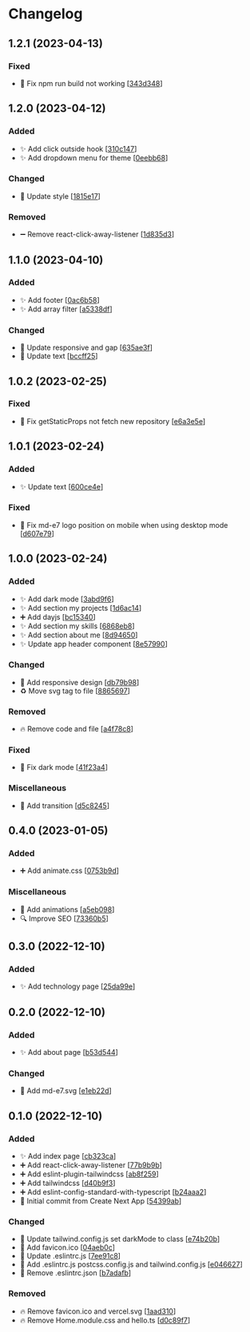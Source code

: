 # Changelog

<a name="1.2.1"></a>
## 1.2.1 (2023-04-13)

### Fixed

- 🐛 Fix npm run build not working [[343d348](https://github.com/Md-E7/md-portfolio/commit/343d34838563267b19ade5d50f6a081800f5c62e)]


<a name="1.2.0"></a>
## 1.2.0 (2023-04-12)

### Added

- ✨ Add click outside hook [[310c147](https://github.com/Md-E7/md-portfolio/commit/310c1473b79be999edcdbb8d856704da8663885f)]
- ✨ Add dropdown menu for theme [[0eebb68](https://github.com/Md-E7/md-portfolio/commit/0eebb6815aa693940066ddd63f014938d6d39b9c)]

### Changed

- 💄 Update style [[1815e17](https://github.com/Md-E7/md-portfolio/commit/1815e17ad23ed9b07184f3fdb49ebc88c4c190a6)]

### Removed

- ➖ Remove react-click-away-listener [[1d835d3](https://github.com/Md-E7/md-portfolio/commit/1d835d300eb2b02238a223631f70fa58d6707301)]


<a name="1.1.0"></a>
## 1.1.0 (2023-04-10)

### Added

- ✨ Add footer [[0ac6b58](https://github.com/Md-E7/md-portfolio/commit/0ac6b580a0c72266206c88bcb26d280961f91f01)]
- ✨ Add array filter [[a5338df](https://github.com/Md-E7/md-portfolio/commit/a5338dff74f2c4eef8adda27ff23641cc2c23537)]

### Changed

- 💄 Update responsive and gap [[635ae3f](https://github.com/Md-E7/md-portfolio/commit/635ae3fde3e6e2eafa2c3bb9308be8a4ba52e053)]
- 💬 Update text [[bccff25](https://github.com/Md-E7/md-portfolio/commit/bccff25d9a7d933fda6becfc41140ca224cd27ed)]


<a name="1.0.2"></a>
## 1.0.2 (2023-02-25)

### Fixed

- 🐛 Fix getStaticProps not fetch new repository [[e6a3e5e](https://github.com/Md-E7/md-portfolio/commit/e6a3e5e02238ac8e9060597a9465d12d5ec12b50)]


<a name="1.0.1"></a>
## 1.0.1 (2023-02-24)

### Added

- ✨ Update text [[600ce4e](https://github.com/Md-E7/md-portfolio/commit/600ce4ea8d002a5d482957100da96730fb24dc38)]

### Fixed

- 🐛 Fix md-e7 logo position on mobile when using desktop mode [[d607e79](https://github.com/Md-E7/md-portfolio/commit/d607e79150d9f1c57be46771a1ad0322b24a7448)]


<a name="1.0.0"></a>
## 1.0.0 (2023-02-24)

### Added

- ✨ Add dark mode [[3abd9f6](https://github.com/Md-E7/md-portfolio/commit/3abd9f6d8a4f087a50e619a59cc92da1aa098093)]
- ✨ Add section my projects [[1d6ac14](https://github.com/Md-E7/md-portfolio/commit/1d6ac14e6b964c67164caeeb691261fc05707a0f)]
- ➕ Add dayjs [[bc15340](https://github.com/Md-E7/md-portfolio/commit/bc15340f01a93f2769ec8b484043e732b1ef94ed)]
- ✨ Add section my skills [[6868eb8](https://github.com/Md-E7/md-portfolio/commit/6868eb841eeb8e4c74c4421b71402f36594563a3)]
- ✨ Add section about me [[8d94650](https://github.com/Md-E7/md-portfolio/commit/8d9465018c1726e228e765c268597889a94ea402)]
- ✨ Update app header component [[8e57990](https://github.com/Md-E7/md-portfolio/commit/8e57990672ed8ab5eee014f7ca030eea05c1fe8e)]

### Changed

- 📱 Add responsive design [[db79b98](https://github.com/Md-E7/md-portfolio/commit/db79b98151d57b77cbe4c18d91d71de9bae8d555)]
- ♻️ Move svg tag to file [[8865697](https://github.com/Md-E7/md-portfolio/commit/886569789bf174583cd5c39c8a562c4ae8dcaee6)]

### Removed

- 🔥 Remove code and file [[a4f78c8](https://github.com/Md-E7/md-portfolio/commit/a4f78c8655de0959eb001d4b67587bd92a59039d)]

### Fixed

- 🐛 Fix dark mode [[41f23a4](https://github.com/Md-E7/md-portfolio/commit/41f23a44a5e45ea8ff17d15088da57070c37482f)]

### Miscellaneous

- 💫 Add transition [[d5c8245](https://github.com/Md-E7/md-portfolio/commit/d5c8245d07a8b3f043372163ca115d9bf881cda5)]


<a name="0.4.0"></a>
## 0.4.0 (2023-01-05)

### Added

- ➕ Add animate.css [[0753b9d](https://github.com/Md-E7/md-portfolio/commit/0753b9d82f9a00e9de84509da418481ccaa3cb2b)]

### Miscellaneous

- 💫 Add animations [[a5eb098](https://github.com/Md-E7/md-portfolio/commit/a5eb098ccda76a876632d53d09c4c08341c79c5a)]
- 🔍 Improve SEO [[73360b5](https://github.com/Md-E7/md-portfolio/commit/73360b5564e9566daf164ce429bf6a48db2a2018)]


<a name="0.3.0"></a>
## 0.3.0 (2022-12-10)

### Added

- ✨ Add technology page [[25da99e](https://github.com/Md-E7/md-portfolio/commit/25da99eb93de8ddb80ecfd33cb581877c3124854)]


<a name="0.2.0"></a>
## 0.2.0 (2022-12-10)

### Added

- ✨ Add about page [[b53d544](https://github.com/Md-E7/md-portfolio/commit/b53d5443ecff0e8dcb3057889344c18e422eca40)]

### Changed

- 🍱 Add md-e7.svg [[e1eb22d](https://github.com/Md-E7/md-portfolio/commit/e1eb22dc511a52b75a45062ae16fca9349c57abc)]


<a name="0.1.0"></a>
## 0.1.0 (2022-12-10)

### Added

- ✨ Add index page [[cb323ca](https://github.com/Md-E7/md-portfolio/commit/cb323ca0e3f3e967d8d29245e2f51de72be22a14)]
- ➕ Add react-click-away-listener [[77b9b9b](https://github.com/Md-E7/md-portfolio/commit/77b9b9bd42e660e162a75354fa99027c818f4b97)]
- ➕ Add eslint-plugin-tailwindcss [[ab8f259](https://github.com/Md-E7/md-portfolio/commit/ab8f25973be528f13ed6c061998df80beb342e5c)]
- ➕ Add tailwindcss [[d40b9f3](https://github.com/Md-E7/md-portfolio/commit/d40b9f3267ef0af8efadf2f00a6bc345324bb67a)]
- ➕ Add eslint-config-standard-with-typescript [[b24aaa2](https://github.com/Md-E7/md-portfolio/commit/b24aaa21e233f1ea0ae2ea4064187603dbda385b)]
- 🎉 Initial commit from Create Next App [[54399ab](https://github.com/Md-E7/md-portfolio/commit/54399abe7d0e3e5dd2685215da7cad5ec6890d95)]

### Changed

- 🔧 Update tailwind.config.js set darkMode to class [[e74b20b](https://github.com/Md-E7/md-portfolio/commit/e74b20b636eae2be8dd13f3d694a283f44e658e5)]
- 🍱 Add favicon.ico [[04aeb0c](https://github.com/Md-E7/md-portfolio/commit/04aeb0cd20979cbd438654115731b33936329952)]
- 🔧 Update .eslintrc.js [[7ee91c8](https://github.com/Md-E7/md-portfolio/commit/7ee91c8bc7b56ab8ad0f6cecdb94c8acd936ffbd)]
- 🔧 Add .eslintrc.js postcss.config.js and tailwind.config.js [[e046627](https://github.com/Md-E7/md-portfolio/commit/e04662780d91f6713e1e03cb8b1e949dc8765f65)]
- 🔧 Remove .eslintrc.json [[b7adafb](https://github.com/Md-E7/md-portfolio/commit/b7adafbe7176850e77f0f4003de9b7104e6e974a)]

### Removed

- 🔥 Remove favicon.ico and vercel.svg [[1aad310](https://github.com/Md-E7/md-portfolio/commit/1aad3106fc7acab8072078effa1cc2bc572989f9)]
- 🔥 Remove Home.module.css and hello.ts [[d0c89f7](https://github.com/Md-E7/md-portfolio/commit/d0c89f7b44ce2886cba65a4a2a85485fa2daa81d)]



